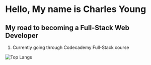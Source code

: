 # Hello, My name is Charles Young

## My road to becoming a Full-Stack Web Developer
1. Currently going through Codecademy Full-Stack course

![Top Langs](https://github-readme-stats.vercel.app/api/top-langs/?username=Youngpwd&theme=tokyonight)
